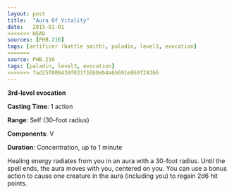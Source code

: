 ```yaml
---
layout: post
title:  "Aura Of Vitality"
date:   2015-01-01
<<<<<<< HEAD
sources: [PHB.216]
tags: [artificer (battle smith), paladin, level3, evocation]
=======
source: PHB.216
tags: [paladin, level3, evocation]
>>>>>>> fad25f008430f031f16b0eb4a6b691e869f24366
---
```


**3rd-level evocation**

**Casting Time**: 1 action

**Range**: Self (30-foot radius)

**Components**: V

**Duration**: Concentration, up to 1 minute

Healing energy radiates from you in an aura with a 30-foot radius. Until the spell ends, the aura moves with you, centered on you. You can use a bonus action to cause one creature in the aura (including you) to regain 2d6 hit points.
